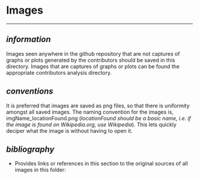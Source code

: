 # Images
-----------
## *information*
Images seen anywhere in the github repository that are not captures of graphs or plots generated by the contributors should be saved in this directory.
Images that are captures of graphs or plots can be found the appropriate contributors analysis directory.


## *conventions*
It is preferred that images are saved as png files, so that there is uniformity amongst all saved images.
The naming convention for the images is, imgName_locationFound.png (*locationFound should be a basic name, i.e. if the image is found on Wikipedia.org, use Wikipedia*). This lets quickly deciper what the image is without having to open it. 

## *bibliography*
- Provides links or references in this section to the original sources of all images in this folder: